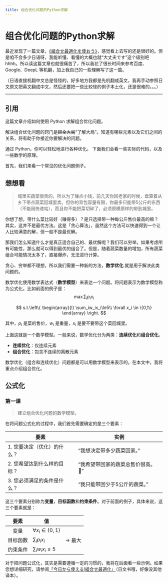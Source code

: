 ```yaml
---
title: 组合优化问题的Python求解
---
```




# 组合优化问题的Python求解

最近发现了一篇文章，[《組合せ最適化を使おう》](https://qiita.com/SaitoTsutomu/items/bfbf4c185ed7004b5721)，感觉看上去写的还是很好的。但是咱不会多少日语呀，我能听懂、看懂的大概也就“大丈夫です”这个级别吧 hhhh。所以读这篇文章也就很痛苦了，所以我花了很长时间来参考百度、Google、DeepL 等机翻，加上我自己的一些理解写了这一篇。

（日语直接机翻中文总是怪怪的，好多地方我都是先机翻成英文，我再手动参照日文原文把英文翻成中文，然后还要把一些比较怪的例子本土化，还是很难的。。。）

---

## 引用

这篇文章介绍如何使用 Python 求解组合优化问题。

解决组合优化问题的窍门是~~顾全大局~~“了解大局”。知道有哪些元素以及它们之间的关系，将有助于你接近你要解决的问题。

通过 Python，你可以轻松地进行各种优化。 下面我们会看一些实际的代码，以及一些数学的原理。

首先，我们来看一个常见的优化问题例子。

## 想想看

>  城里买蔬菜很贵的，所以为了赚点小钱，前几天你回老家的时候，盘算着从乡下带点蔬菜回城里卖。但你的背包容量有限，你最多只能带5公斤的东西（不能用快递哈），而且你不能把菜切碎了，必须原模原样的带到城里。

你想了想，带什么菜比较好（赚得多）？是只选择带一种每公斤售价最高的嘛？ 其实，这并不是最优方法。这是「贪心算法」，虽然这个方法可以快速得到一个让人比较满意的解，但一般不是最优解。

那我们怎么知道什么才是真正适合自己的、最优解呢？我们可以穷举。如果考虑所有可能性，那么就可以得到最优的组合了。但是，随着蔬菜数量的增加，所有蔬菜组合可能情况太多了，直接爆炸，无法进行计算。

贪心、穷举都不理想，所以我们需要一种新的方法，**数学优化** 就是用于解决此类问题的。

数学优化使用数学表达式（**数学模型**）来表达一个问题。将问题表示为数学模型称为公式化。比如前面的例子是：
$$
\max \sum_{i}p_ix_i
$$

$$
s.t.\left\{
\begin{array}{l}
\sum_iw_ix_i\le5\\
\forall x_i \in \{0,1\}
\end{array}
\right.
$$



其中，$p_i$ 是菜的售价，$w_i$ 是重量，$x_i$ 是要不要带这个菜回城里。

上面这就是一个数学模型。一般来说，数学优化分为两类：**连续优化**和**组合优化**。

- **连续优化**：仅连续元素
- **组合优化**：包含不连续的离散元素

数学优化（组合和连续优化）问题都是可以用数学模型来表示的。在本文中，我将重点介绍组合优化。

## 公式化

### 第一课

> 建立组合优化问题的数学模型。

在将问题公式化的过程中，我们首先需要确定的是三个要素：

| 要素                        | 实例                              |
| --------------------------- | --------------------------------- |
| 1. 您要决定（优化）的什么？ | “我想决定带多少蔬菜回家。”        |
| 2. 您希望达到什么样的目标？ | “我希望带回家的蔬菜总售价很高。🤑” |
| 3. 您必须满足的条件是什么？ | “我只能带回少于5公斤的蔬菜。”     |

这三个要素分别称为**变量**，**目标函数**和**约束条件**。对于前面的例子，具体来说，这三个要素就是：

|   要素   | 值                      |            |
| :------: | ----------------------- | ---------- |
|   变量   | $\forall x_i\in\{0,1\}$ |            |
| 目标函数 | $\sum_{i}p_ix_i$        | $\to$ 最大 |
| 约束条件 | $\sum_iw_ix_i\le5$      |            |

对于把问题公式化，其实是需要遵循一定的习惯的，我将在后面看一些示例。如果您想详细研究，请参阅[「今日から使える!組合せ最適化」](http://www.amazon.co.jp/dp/4061565443)（日文书哦，好像没其他译本）。

